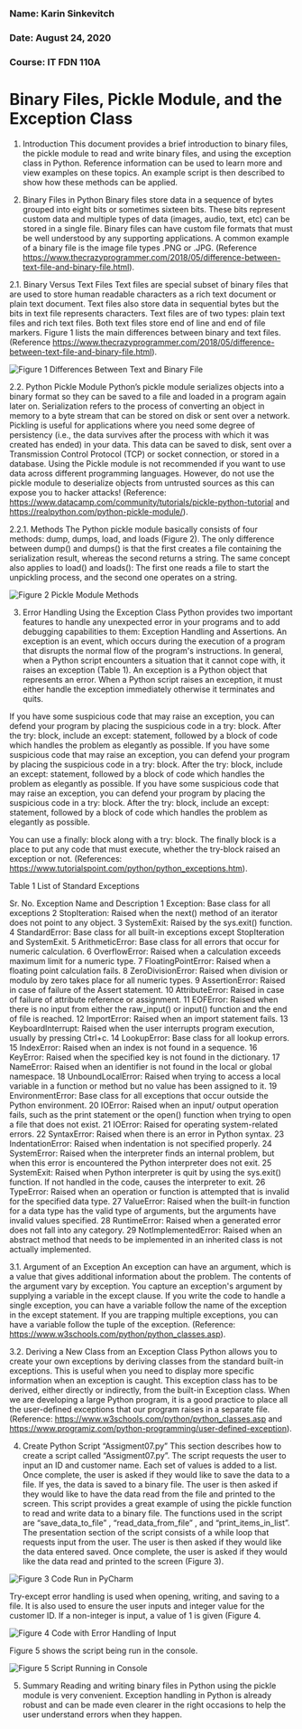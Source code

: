 ### Name: Karin Sinkevitch
### Date: August 24, 2020
### Course: IT FDN 110A

# Binary Files, Pickle Module, and the Exception Class

1.	Introduction
This document provides a brief introduction to binary files, the pickle module to read and write binary files, and using the exception class in Python.  Reference information can be used to learn more and view examples on these topics. An example script is then described to show how these methods can be applied.

2.	Binary Files in Python
Binary files store data in a sequence of bytes grouped into eight bits or sometimes sixteen bits. These bits represent custom data and multiple types of data (images, audio, text, etc) can be stored in a single file. Binary files can have custom file formats that must be well understood by any supporting applications.  A common example of a binary file is the image file types .PNG or .JPG.
(Reference https://www.thecrazyprogrammer.com/2018/05/difference-between-text-file-and-binary-file.html).

2.1.	Binary Versus Text Files
Text files are special subset of binary files that are used to store human readable characters as a rich text document or plain text document. Text files also store data in sequential bytes but the bits in text file represents characters. Text files are of two types: plain text files and rich text files. Both text files store end of line and end of file markers. Figure 1 lists the main differences between binary and text files. (Reference https://www.thecrazyprogrammer.com/2018/05/difference-between-text-file-and-binary-file.html).

![Figure 1 Differences Between Text and Binary File](DiffText_Binary.png)


2.2.	Python Pickle Module
Python’s pickle module serializes objects into a binary format so they can be saved to a file and loaded in a program again later on. Serialization refers to the process of converting an object in memory to a byte stream that can be stored on disk or sent over a network. Pickling is useful for applications where you need some degree of persistency (i.e., the data survives after the process with which it was created has ended) in your data. This data can be saved to disk, sent over a Transmission Control Protocol (TCP) or socket connection, or stored in a database. Using the Pickle module is not recommended if you want to use data across different programming languages. However, do not use the pickle module to deserialize objects from untrusted sources as this can expose you to hacker attacks!
(Reference: https://www.datacamp.com/community/tutorials/pickle-python-tutorial and https://realpython.com/python-pickle-module/).

2.2.1.	Methods
The Python pickle module basically consists of four methods: dump, dumps, load, and loads (Figure 2).  The only difference between dump() and dumps() is that the first creates a file containing the serialization result, whereas the second returns a string. The same concept also applies to load() and loads(): The first one reads a file to start the unpickling process, and the second one operates on a string.

![Figure 2 Pickle Module Methods](PickleMethods.jpg) 

3.	Error Handling Using the Exception Class
Python provides two important features to handle any unexpected error in your programs and to add debugging capabilities to them: Exception Handling and Assertions. An exception is an event, which occurs during the execution of a program that disrupts the normal flow of the program's instructions. In general, when a Python script encounters a situation that it cannot cope with, it raises an exception (Table 1). An exception is a Python object that represents an error. When a Python script raises an exception, it must either handle the exception immediately otherwise it terminates and quits.

If you have some suspicious code that may raise an exception, you can defend your program by placing the suspicious code in a try: block. After the try: block, include an except: statement, followed by a block of code which handles the problem as elegantly as possible. If you have some suspicious code that may raise an exception, you can defend your program by placing the suspicious code in a try: block. After the try: block, include an except: statement, followed by a block of code which handles the problem as elegantly as possible. If you have some suspicious code that may raise an exception, you can defend your program by placing the suspicious code in a try: block. After the try: block, include an except: statement, followed by a block of code which handles the problem as elegantly as possible.

You can use a finally: block along with a try: block. The finally block is a place to put any code that must execute, whether the try-block raised an exception or not. (References: https://www.tutorialspoint.com/python/python_exceptions.htm).

Table 1 List of Standard Exceptions

Sr. No.	Exception Name and Description
1	Exception: Base class for all exceptions
2	StopIteration: Raised when the next() method of an iterator does not point to any object.
3	SystemExit: Raised by the sys.exit() function.
4	StandardError: Base class for all built-in exceptions except StopIteration and SystemExit.
5	ArithmeticError: Base class for all errors that occur for numeric calculation.
6	OverflowError: Raised when a calculation exceeds maximum limit for a numeric type.
7	FloatingPointError: Raised when a floating point calculation fails.
8	ZeroDivisionError: Raised when division or modulo by zero takes place for all numeric types.
9	AssertionError: Raised in case of failure of the Assert statement.
10	AttributeError: Raised in case of failure of attribute reference or assignment.
11	EOFError: Raised when there is no input from either the raw_input() or input() function and the end of file is reached.
12	ImportError: Raised when an import statement fails.
13	KeyboardInterrupt: Raised when the user interrupts program execution, usually by pressing Ctrl+c.
14	LookupError: Base class for all lookup errors.
15	IndexError: Raised when an index is not found in a sequence.
16	KeyError: Raised when the specified key is not found in the dictionary.
17	NameError: Raised when an identifier is not found in the local or global namespace.
18	UnboundLocalError: Raised when trying to access a local variable in a function or method but no value has been assigned to it.
19	EnvironmentError: Base class for all exceptions that occur outside the Python environment.
20	IOError: Raised when an input/ output operation fails, such as the print statement or the open() function when trying to open a file that does not exist.
21	IOError: Raised for operating system-related errors.
22	SyntaxError: Raised when there is an error in Python syntax.
23	IndentationError: Raised when indentation is not specified properly.
24	SystemError: Raised when the interpreter finds an internal problem, but when this error is encountered the Python interpreter does not exit.
25	SystemExit: Raised when Python interpreter is quit by using the sys.exit() function. If not handled in the code, causes the interpreter to exit.
26	TypeError: Raised when an operation or function is attempted that is invalid for the specified data type.
27	ValueError: Raised when the built-in function for a data type has the valid type of arguments, but the arguments have invalid values specified.
28	RuntimeError: Raised when a generated error does not fall into any category.
29	NotImplementedError: Raised when an abstract method that needs to be implemented in an inherited class is not actually implemented.

3.1.	Argument of an Exception
An exception can have an argument, which is a value that gives additional information about the problem. The contents of the argument vary by exception. You capture an exception's argument by supplying a variable in the except clause.  If you write the code to handle a single exception, you can have a variable follow the name of the exception in the except statement. If you are trapping multiple exceptions, you can have a variable follow the tuple of the exception.   (Reference: https://www.w3schools.com/python/python_classes.asp).

3.2.	Deriving a New Class from an Exception Class
Python allows you to create your own exceptions by deriving classes from the standard built-in exceptions.  This is useful when you need to display more specific information when an exception is caught. This exception class has to be derived, either directly or indirectly, from the built-in Exception class. When we are developing a large Python program, it is a good practice to place all the user-defined exceptions that our program raises in a separate file. (Reference: https://www.w3schools.com/python/python_classes.asp and https://www.programiz.com/python-programming/user-defined-exception).

4.	Create Python Script “Assigment07.py”
This section describes how to create a script called “Assigment07.py”. The script requests the user to input an ID and customer name. Each set of values is added to a list. Once complete, the user is asked if they would like to save the data to a file. If yes, the data is saved to a binary file. The user is then asked if they would like to have the data read from the file and printed to the screen. 
This script provides a great example of using the pickle function to read and write data to a binary file. The functions used in the script are “save_data_to_file” , “read_data_from_file” , and “print_items_in_list”. The presentation section of the script consists of a while loop that requests input from the user. The user is then asked if they would like the data entered saved. Once complete, the user is asked if they would like the data read and printed to the screen (Figure 3).
 
![Figure 3 Code Run in PyCharm](CodeRunInPyCharm.jpg)  

Try-except error handling is used when opening, writing, and saving to a file. It is also used to ensure the user inputs and integer value for the customer ID. If a non-integer is input, a value of 1 is given (Figure 4.
 
![Figure 4 Code with Error Handling of Input](ErrorHandling.jpg)  

Figure 5 shows the script being run in the console.
 
![Figure 5 Script Running in Console](RunningInConsole.jpg)

5.	Summary
Reading and writing binary files in Python using the pickle module is very convenient.  Exception handling in Python is already robust and can be made even clearer in the right occasions to help the user understand errors when they happen.
